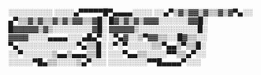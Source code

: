 ░░░░░░░░░ ░░░░▄▀▀▀▀▀█▀▄▄▄▄░░░░ ░░▄▀▒▓▒▓▓▒▓▒▒▓▒▓▀▄░░ ▄▀▒▒▓▒▓▒▒▓▒▓▒▓▓▒▒▓█░ █▓▒▓▒▓▒▓▓▓░░░░░░▓▓█░ █▓▓▓▓▓▒▓▒░░░░░░░░▓█░ ▓▓▓▓▓▒░░░░░░░░░░░░█░ ▓▓▓▓░░░░▄▄▄▄░░░▄█▄▀░ ░▀▄▓░░▒▀▓▓▒▒░░█▓▒▒░░ ▀▄░░░░░░░░░░░░▀▄▒▒█░ ░▀░▀░░░░░▒▒▀▄▄▒▀▒▒█░ ░░▀░░░░░░▒▄▄▒▄▄▄▒▒█░ ░░░▀▄▄▒▒░░░░▀▀▒▒▄▀░░ ░░░░░▀█▄▒▒░░░░▒▄▀░░░ ░░░░░░░░▀▀█▄▄▄▄▀░░░
